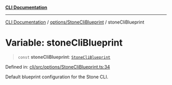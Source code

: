 [**CLI Documentation**](../../../README.md)

***

[CLI Documentation](../../../README.md) / [options/StoneCliBlueprint](../README.md) / stoneCliBlueprint

# Variable: stoneCliBlueprint

> `const` **stoneCliBlueprint**: [`StoneCliBlueprint`](../interfaces/StoneCliBlueprint.md)

Defined in: [cli/src/options/StoneCliBlueprint.ts:34](https://github.com/stonemjs/cli/blob/df49bf1f270a78a61946870e36ae0b10d02482b3/src/options/StoneCliBlueprint.ts#L34)

Default blueprint configuration for the Stone CLI.
